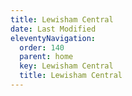 ```yaml
---
title: Lewisham Central
date: Last Modified
eleventyNavigation:
  order: 140
  parent: home
  key: Lewisham Central
  title: Lewisham Central
---
```

